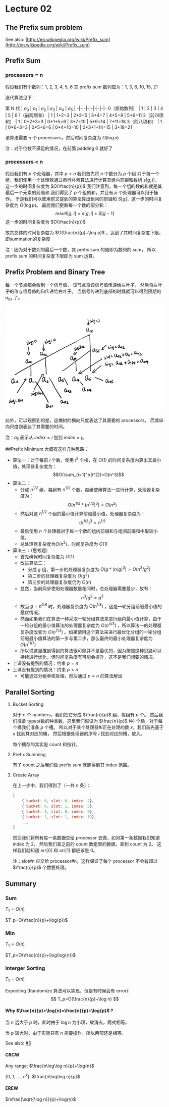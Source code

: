 # Lecture 02

## The Prefix sum problem

See also: [http://en.wikipedia.org/wiki/Prefix_sum](http://en.wikipedia.org/wiki/Prefix_sum)

## Prefix Sum

### processors = n

假设我们有个数列：1, 2, 3, 4, 5, 6
其 prefix sum 数列应为：1, 3, 6, 10, 15, 21

迭代算法见下：

第 N 代 | $a_0$ | $a_1$ | $a_2$ | $a_3$ | $a_4$ | $a_5$ |
-|-|-|-|-|-|-|-|-
0（原始数列） | 1 | 2          | 3         | 4          | 5            | 6
1（前两项和） | 1 | 1+2=3      | 2+3=5     | 3+4=7      | 4+5=9        | 5+6=11
2（前四项和） | 1 | 0\*2+3=3   | 0+1+5=6   | 3+7=10     | 5+9=14       | 7+11=18
3（前八项和） | 1 | 0\*6+3=3   | 0\*5+6=6  | 0\*4+10=10 | 0\*3+1+14=15 | 3+18=21


该算法需要 $n$ 个 processors，然后时间复杂度为 $O(\log{n})$

注：对于位数不满足的情况，在前面 padding 0 就好了

### processors < n

假设我们有 $p$ 个处理器，其中 $p<n$
我们首先将 $n$ 个数分为 $p$ 个组
对于每一个组，我们使用一个处理器通过串行朴素算法进行计算其组内前缀和数组 $s[g, i]$，
这一步的时间复杂度为 $O(\frac{n}{p})$
我们注意到，每一个组的数的和就是其最后一个元素的前缀和
我们得到了 $p$ 个组的和，并且有 $p$ 个处理器可以用于操作。
于是我们可以使用前文提到的算法算出组间的前缀和 $S[g]$，这一步的时间复杂度为 $O(\log p)$。
最后我们更新每一个数的部分和：
$$result[g, i] = s[g, i] + S[g-1]$$
这一步的时间复杂度为 $O(\frac{n}{p})$

故其总体的时间复杂度为 $O(\frac{n}{p}+\log p)$ ，达到了其时间复杂度下限，即summation的复杂度

注：因为对于数列的最后一个数，其 prefix sum 的值即为数列的 sum，
所以 prefix sum 的时间复杂度下限即为 sum 运算。

## Prefix Problem and Binary Tree

每一个节点都会收到一个信号值，
该节点将该信号值传递给左叶子，
然后将左叶子的值与信号值的和传递给右叶子。
当信号传递到底部的时候就可以得到预期的 $a_{0k}$ 了。

![Tree](02-tree.gif)

此外，可以观察到的是，这棵树的横向尺度表达了其需要的 processors，
而其纵向尺度则表达了其需要的时间。

注：$a_{ij}$ 表示从 $index = i$ 加到 $index = j$。

##Prefix Minimum
大概有这样几种思路：
- 算法一：对于每前 $i$ 个数，使用 $i^2$ 个核，在 $O(1)$ 的时间复杂度内算出其最小值，处理器复杂度为：
$$O(\sum_{i=1}^n{i^2})=O(n^3)$$
- 算法二：
    - 分成 $n^{1/2}$ 组，每组有 $n^{1/2}$ 个数，每组使用算法一进行计算，处理器复杂度为： $$O(n^{1/2}*(n^{1/2})^3)=O(n^2)$$
    - 然后对这 $n^{1/2}$ 个组的最小值计算前缀最小值，处理器复杂度为：
$$(n^{1/2})^3=n^{1.5}$$
    - 最后使用 $n$ 个处理器对于每一个数的组内前缀和与组间前缀和中取较小值。
    - 总处理器复杂度为$O(n^2)$，时间复杂度为 $O(1)$
- 算法三：（思考题）
    - 首先确保时间复杂度为 $O(1)$
    - 改进算法二：
        - 分成 $g$ 组，第一步的处理器复杂度为 $O(g*(n/g)^3)=O(n^3/g^2)$
        - 第二步的处理器复杂度为 $O(g^3)$ 
        - 第三步的处理器复杂度仍为 $O(n)$
    - 显然，当前两步使用处理器数量相同时，总处理器需要最少，故有：
$$n^3/g^2=g^3$$
    - 故当 $g=n^{0.6}$ 时，处理器复杂度为 $O(n^{1.8})$ ，这是一轮分组前缀最小值的最优情况。
    - 然而如果我们在算法一种采取一轮分组算法来进行组内最小值计算，由于一轮分组的最小值算法的处理器复杂度为 $O(n^{4/3})$ ，所以算法一的处理器复杂度改变为 $O(n^{7/3})$ 。如果使用这个算法来进行最优化分组的一轮分组前缀最小值算法的第一步与第二步，那么最终的最小处理器复杂度为 $O(n^{11/7})$
    - 所以说这里推到得到的算法很可能并不是最优的，因为按照这种思路可以持续进行优化，但时间复杂度有可能会提升，这不是我们想要的情况。
- 上课没有提到的情况：约束 $p=n$
- 上课没有提到的情况：约束 $p<n$
    - 可能通过分组单核处理，然后通过 $p=n$ 的算法解出


## Parallel Sorting

1. Bucket Sorting

    对于 $n$ 个 numbers，我们把它分成 $\frac{n}{p}$ 组，每组有 $p$ 个。
    然后我们准备 types(数的种类数，这里我们假设为 $\frac{n}{p}$ 种) 个桶，对于每个桶我们准备 $p$ 个槽。
    所以对于某个处理器#$i$正在处理的数 $x$，我们首先基于 $x$ 找到其对应的桶，
    然后根据处理器的序号 $i$ 找到对应的槽，放入。

    每个槽存的其实是 count 和指针。

2. Prefix Summing

    有了 count 之后我们做 prefix sum 就能得到其 index 范围。

3. Create Array

    在上一步中，我们得到了（一共 $n$ 条）：
    ```javascript
    [
        { bucket: 0, slot: 0, index: 2}，
        { bucket: 0, slot: 1, index: 5},
        { bucket: 1, slot: 0, index: 9},
        { bucket: 1, slot: 1, index: 12},
        ...
    ]
    ```

     然后我们将所有每一条数据交给 processor 去做，如对第一条数据我们知道 index 为 2，
     然后我们查之前的 count 数组里的数据，查到 count 为 2。
     这样我们就知道 arr[0] 和 arr[1] 都应该是 0。

     注：slot#n 应交给 processor#n，这样保证了每个 processor 不会有超过 $\frac{n}{p}$ 个数要处理。

## Summary

### Sum

$T_1=O(n)$

$T_p=O(\frac{n}{p}+\log{p})$

### Min

$T_1=O(n)$

$T_p=O(\frac{n}{p}+\log\log{n})$

### Interger Sorting

$T_1=O(n)$

Expecting (Randomize 算法可以实现，但是有时候会有 error):
$$
T_p=O(\frac{n}{p}+\log n)
$$

#### Why $\frac{n}{p}+\log{n}=\frac{n}{p}+\log{p}$ ?

当 $n$ 远大于 $p$ 时，此时由于 $\log{n}$ 为小项，故消去，两式相等。

当 $p$ 较大时，由于实际只有 n 需要操作，所以两项还是相等。

See also: [#5](https://github.com/zenozeng/parallel-algorithm-notes/issues/5)

#### CRCW

Any range: $\frac{n\log\log n}{p}+\log{n}$

{0, 1, ..., $n^k$}: $\frac{n\log\log n}{p}$

#### EREW

$n\frac{\sqrt{\log n}}{p}+\log{n}$
